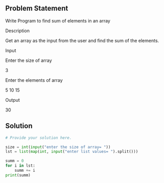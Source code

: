 ## Problem Statement 

Write Program to find sum of elements in an array

Description

Get an array as the input from the user and find the sum of the elements.

Input

Enter the size of array

3

Enter the elements of array

5 10 15

Output

30
## Solution

```python
# Provide your solution here.

size = int(input("enter the size of array= "))
lst = list(map(int, input("enter list values= ").split()))

summ = 0
for i in lst:
    summ += i
print(summ)
